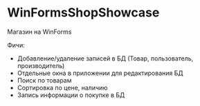 # WinFormsShopShowcase
Магазин на WinForms

Фичи:
- Добавление/удаление записей в БД (Товар, пользователь, производитель)
- Отдельные окна в приложении для редактирования БД
- Поиск по товарам
- Сортировка по цене, наличию
- Запись информации о покупке в БД
